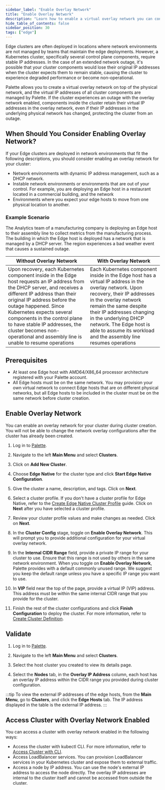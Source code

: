 ```yaml
---
sidebar_label: "Enable Overlay Network"
title: "Enable Overlay Network"
description: "Learn how to enable a virtual overlay network you can control on top of an often unpredictable physical network."
hide_table_of_contents: false
sidebar_position: 30
tags: ["edge"]
---
```


Edge clusters are often deployed in locations where network environments are not managed by teams that maintain the edge deployments. However, a Kubernetes cluster, specifically several control plane components, require stable IP addresses. In the case of an extended network outage, it's possible that your cluster components would lose their original IP addresses when the cluster expects them to remain stable, causing the cluster to experience degraded performance or become non-operational.

Palette allows you to create a virtual overlay network on top of the physical network, and the virtual IP addresses of all cluster components are managed by Palette. If the cluster experiences an outage with the overlay network enabled, components inside the cluster retain their virtual IP addresses in the overlay network, even if their IP addresses in the underlying physical network has changed, protecting the cluster from an outage. 

## When Should You Consider Enabling Overlay Network?
If your Edge clusters are deployed in network environments that fit the following descriptions, you should consider enabling an overlay network for your cluster:

- Network environments with dynamic IP address management, such as a DHCP network.
- Instable network environments or environments that are out of your control. For example, you are deploying an Edge host in a restaurant located in a commercial building, and the network 
- Environments where you expect your edge hosts to move from one physical location to another. 

### Example Scenario

The Analytics team of a manufacturing company is deploying an Edge host to their assembly line to collect metrics from the manufacturing process. The building in which the Edge host is deployed has a network that is managed by a DHCP server. The region experiences a bad weather event that causes a sustained outage. 

|Without Overlay Network |With Overlay Network|
|---------------------|-----------------------|
| Upon recovery, each Kubernetes component inside in the Edge host requests an IP address from the DHCP server, and receives a different IP address than their original IP address before the outage happened. Since Kubernetes expects several components in the control plane to have stable IP addresses, the cluster becomes non-operational and assembly line is unable to resume operations | Each Kubernetes component inside in the Edge host has a virtual IP address in the overlay network. Upon recovery, their IP addresses in the overlay network remain the same despite their IP addresses changing in the underlying DHCP network. The Edge host is able to assume its workload and the assembly line resumes operations | 

## Prerequisites

* At least one Edge host with AMD64/X86_64 processor architecture registered with your Palette account.
* All Edge hosts must be on the same network. You may provision your own virtual network to connect Edge hosts that are on different physical networks, but all Edge hosts to be included in the cluster must be on the same network before cluster creation.

## Enable Overlay Network

You can enable an overlay network for your cluster during cluster creation. You will not be able to change the network overlay configurations after the cluster has already been created.

1. Log in to [Palette](https://console.spectrocloud.com).

2. Navigate to the left **Main Menu** and select **Clusters**.

3. Click on **Add New Cluster**.

4. Choose **Edge Native** for the cluster type and click **Start Edge Native Configuration**.

5. Give the cluster a name, description, and tags. Click on **Next**.

6. Select a cluster profile. If you don't have a cluster profile for Edge Native, refer to the [Create Edge Native Cluster Profile](../model-profile.md) guide. Click on **Next** after you have selected a cluster profile.

7. Review your cluster profile values and make changes as needed. Click on **Next**.

8. In the **Cluster Config** stage, toggle on **Enable Overlay Network**. This will prompt you to provide additional configuration for your virtual overlay network. 

9. In the **Internal CIDR Range** field, provide a private IP range for your cluster to use. Ensure that this range is not used by others in the same network environment. When you toggle on **Enable Overlay Network**, Palette provides with a default commonly unused range. We suggest you keep the default range unless you have a specific IP range you want to use. 

10. In **VIP** field near the top of the page, provide a virtual IP (VIP) address. This address must be within the same internal CIDR range that you provide for the cluster. 

11. Finish the rest of the cluster configurations and click **Finish Configuration** to deploy the cluster. For more information, refer to [Create Cluster Definition](./site-installation/cluster-deployment.md). 

## Validate

1. Log in to [Palette](https://console.spectrocloud.com).

2. Navigate to the left **Main Menu** and select **Clusters**.

3. Select the host cluster you created to view its details page.

4. Select the **Nodes** tab, in the **Overlay IP Address** column, each host has an overlay IP address within the CIDR range you provided during cluster configuration. 

:::tip
To view the external IP addresses of the edge hosts, from the **Main Menu**, go to **Clusters**, and click the **Edge Hosts** tab. The IP address displayed in the table is the external IP address.
:::

## Access Cluster with Overlay Network Enabled

You can access a cluster with overlay network enabled in the following ways:

- Access the cluster with kubectl CLI. For more information, refer to [Access Cluster with CLI](../../cluster-management/palette-webctl.md).
- Access LoadBalancer services. You can provision LoadBalancer services in your Kubernetes cluster and expose them to external traffic. 
- Access a node by IP address. You can use the node's external IP address to access the node directly. The overlay IP addresses are internal to the cluster itself and cannot be accessed from outside the cluster.

